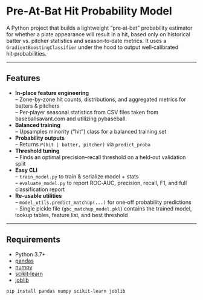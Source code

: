 # Pre‑At‑Bat Hit Probability Model

A Python project that builds a lightweight “pre‑at‑bat” probability estimator for whether a plate appearance will result in a hit, based only on historical batter vs. pitcher statistics and season‑to‑date metrics. It uses a `GradientBoostingClassifier` under the hood to output well‑calibrated hit‑probabilities.

---

## Features

- **In‑place feature engineering**  
  – Zone-by-zone hit counts, distributions, and aggregated metrics for batters & pitchers  
  – Per‑player seasonal statistics from CSV files taken from baseballsavant.com and utilizing pybaseball.
- **Balanced training**  
  – Upsamples minority (“hit”) class for a balanced training set  
- **Probability outputs**  
  – Returns `P(hit | batter, pitcher)` via `predict_proba`  
- **Threshold tuning**  
  – Finds an optimal precision–recall threshold on a held‑out validation split  
- **Easy CLI**  
  – `train_model.py` to train & serialize model + stats  
  – `evaluate_model.py` to report ROC‑AUC, precision, recall, F1, and full classification report  
- **Re‑usable utilities**  
  – `model_utils.predict_matchup(...)` for one‑off probability predictions  
  – Single pickle file (`gbc_matchup_model.pkl`) contains the trained model, lookup tables, feature list, and best threshold

---

## Requirements

- Python 3.7+
- [pandas](https://pandas.pydata.org/)
- [numpy](https://numpy.org/)
- [scikit‑learn](https://scikit-learn.org/)
- [joblib](https://joblib.readthedocs.io/)

```bash
pip install pandas numpy scikit-learn joblib
